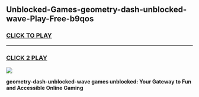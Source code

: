 
## Unblocked-Games-geometry-dash-unblocked-wave-Play-Free-b9qos
<h3>
<a href="https://premium76.site?title=geometry-dash-unblocked-wave&ref=20M">CLICK TO PLAY</a></h3>
<hr>

<h3>
<a href="https://premium76.site?title=geometry-dash-unblocked-wave&ref=20M">CLICK 2 PLAY</a>
  
</h3>

<a href="https://premium76.site?title=geometry-dash-unblocked-wave&ref=19M"><img src="https://clearcache.store/games.png"></a>


**geometry-dash-unblocked-wave games unblocked: Your Gateway to Fun and Accessible Online Gaming**
